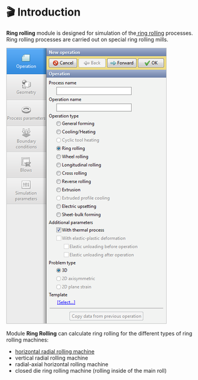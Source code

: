 # 🎬 Introduction

**Ring rolling** module is designed for simulation of the[ ring rolling](https://en.wikipedia.org/wiki/Rolling_%28metalworking%29?oldformat=true#Ring_rolling) processes. Ring rolling processes are carried out on special ring rolling mills.

![](.gitbook/assets/ring-rolling-operation%20%281%29.png)

Module **Ring Rolling** can calculate ring rolling for the different types of ring rolling machines:

* [horizontal radial rolling machine](https://en.wikipedia.org/wiki/Rolling_%28metalworking%29?oldformat=true#/media/File:Ring_rolling.png)
* vertical radial rolling machine
* radial-axial horizontal rolling machine
* closed die ring rolling machine \(rolling inside of the main roll\)

